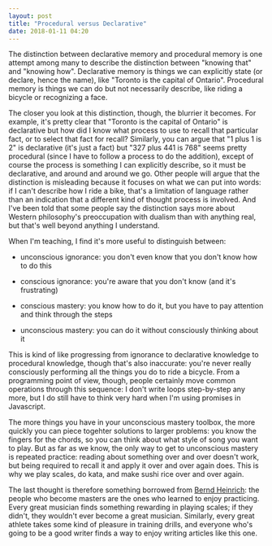 ```yaml
---
layout: post
title: "Procedural versus Declarative"
date: 2018-01-11 04:20
---
```


The distinction between declarative memory and procedural memory
is one attempt among many to describe the distinction between "knowing that" and "knowing how".
Declarative memory is things we can explicitly state (or declare, hence the name),
like "Toronto is the capital of Ontario".
Procedural memory is things we can do but not necessarily describe,
like riding a bicycle or recognizing a face.

The closer you look at this distinction, though, the blurrier it becomes.
For example,
it's pretty clear that "Toronto is the capital of Ontario" is declarative
but how did I know what process to use to recall that particular fact,
or to select that fact for recall?
Similarly,
you can argue that "1 plus 1 is 2" is declarative (it's just a fact)
but "327 plus 441 is 768" seems pretty procedural (since I have to follow a process to do the addition),
except of course the process is something I can explicitly describe,
so it must be declarative,
and around and around we go.
Other people will argue that the distinction is misleading
because it focuses on what we can put into words:
if I can't describe how I ride a bike,
that's a limitation of language rather than an indication that a different kind of thought process is involved.
And I've been told that some people say the distinction says more about Western philosophy's preoccupation with dualism
than with anything real,
but that's well beyond anything I understand.

When I'm teaching, I find it's more useful to distinguish between:

- unconscious ignorance: you don't even know that you don't know how to do this

- conscious ignorance: you're aware that you don't know (and it's frustrating)

- conscious mastery: you know how to do it, but you have to pay attention and think through the steps

- unconscious mastery: you can do it without consciously thinking about it

This is kind of like progressing from ignorance to declarative knowledge to procedural knowledge,
though that's also inaccurate:
you're never really consciously performing all the things you do to ride a bicycle.
From a programming point of view,
though,
people certainly move common operations through this sequence:
I don't write loops step-by-step any more,
but I do still have to think very hard when I'm using promises in Javascript.

The more things you have in your unconscious mastery toolbox,
the more quickly you can piece togehter solutions to larger problems:
you know the fingers for the chords,
so you can think about what style of song you want to play.
But as far as we know,
the only way to get to unconscious mastery is repeated practice:
reading about something over and over doesn't work,
but being required to recall it and apply it over and over again does.
This is why we play scales, do kata, and make sushi rice over and over again.

The last thought is therefore something borrowed from
[Bernd Heinrich](https://www.amazon.com/Why-We-Run-Natural-History/dp/0060958707/):
the people who become masters are the ones who learned to enjoy practicing.
Every great musician finds something rewarding in playing scales;
if they didn't, they wouldn't ever become a great musician.
Similarly,
every great athlete takes some kind of pleasure in training drills,
and everyone who's going to be a good writer finds a way to enjoy writing articles like this one.

